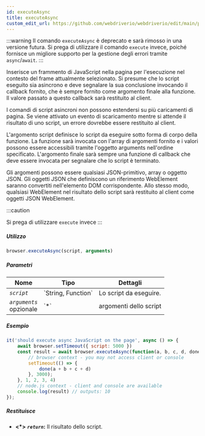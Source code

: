 ```yaml
---
id: executeAsync
title: executeAsync
custom_edit_url: https://github.com/webdriverio/webdriverio/edit/main/packages/webdriverio/src/commands/browser/executeAsync.ts
---
```


:::warning
Il comando `executeAsync` è deprecato e sarà rimosso in una versione futura.
Si prega di utilizzare il comando `execute` invece, poiché fornisce un migliore supporto per
la gestione degli errori tramite `async`/`await`.
:::

Inserisce un frammento di JavaScript nella pagina per l'esecuzione nel contesto del frame attualmente selezionato.
Si presume che lo script eseguito sia asincrono e deve segnalare la sua conclusione invocando
il callback fornito, che è sempre fornito come argomento finale alla funzione. Il valore
passato a questo callback sarà restituito al client.

I comandi di script asincroni non possono estendersi su più caricamenti di pagina. Se viene attivato un evento di scaricamento mentre si attende
il risultato di uno script, un errore dovrebbe essere restituito al client.

L'argomento script definisce lo script da eseguire sotto forma di corpo della funzione. La funzione sarà
invocata con l'array di argomenti fornito e i valori possono essere accessibili tramite l'oggetto arguments
nell'ordine specificato. L'argomento finale sarà sempre una funzione di callback che deve essere invocata
per segnalare che lo script è terminato.

Gli argomenti possono essere qualsiasi JSON-primitivo, array o oggetto JSON. Gli oggetti JSON che definiscono un riferimento WebElement
saranno convertiti nell'elemento DOM corrispondente. Allo stesso modo, qualsiasi WebElement nel risultato
dello script sarà restituito al client come oggetti JSON WebElement.

:::caution

Si prega di utilizzare `execute` invece
:::

##### Utilizzo

```js
browser.executeAsync(script, arguments)
```

##### Parametri

<table>
  <thead>
    <tr>
      <th>Nome</th><th>Tipo</th><th>Dettagli</th>
    </tr>
  </thead>
  <tbody>
    <tr>
      <td><code><var>script</var></code></td>
      <td>`String, Function`</td>
      <td>Lo script da eseguire.</td>
    </tr>
    <tr>
      <td><code><var>arguments</var></code><br /><span className="label labelWarning">opzionale</span></td>
      <td>`*`</td>
      <td>argomenti dello script</td>
    </tr>
  </tbody>
</table>

##### Esempio

```js title="executeAsync.js"
it('should execute async JavaScript on the page', async () => {
    await browser.setTimeout({ script: 5000 })
    const result = await browser.executeAsync(function(a, b, c, d, done) {
        // browser context - you may not access client or console
        setTimeout(() => {
            done(a + b + c + d)
        }, 3000);
    }, 1, 2, 3, 4)
    // node.js context - client and console are available
    console.log(result) // outputs: 10
});
```

##### Restituisce

- **&lt;*&gt;**
            **<code><var>return</var></code>:**              Il risultato dello script.